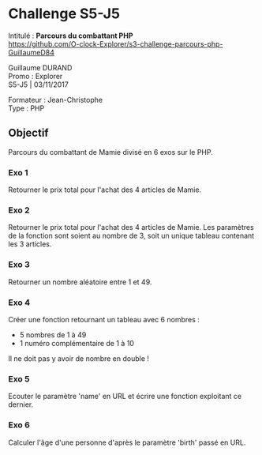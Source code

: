 # Challenge S5-J5
Intitulé : **Parcours du combattant PHP**  
https://github.com/O-clock-Explorer/s3-challenge-parcours-php-GuillaumeD84

Guillaume DURAND  
Promo : Explorer  
S5-J5 | 03/11/2017

Formateur : Jean-Christophe  
Type : PHP

## Objectif
Parcours du combattant de Mamie divisé en 6 exos sur le PHP.

### Exo 1
Retourner le prix total pour l'achat des 4 articles de Mamie.

### Exo 2
Retourner le prix total pour l'achat des 4 articles de Mamie. Les paramètres de la fonction sont soient au nombre de 3, soit un unique tableau contenant les 3 articles.

### Exo 3
Retourner un nombre aléatoire entre 1 et 49.

### Exo 4
Créer une fonction retournant un tableau avec 6 nombres :
* 5 nombres de 1 à 49
* 1 numéro complémentaire de 1 à 10

Il ne doit pas y avoir de nombre en double !

### Exo 5
Ecouter le paramètre 'name' en URL et écrire une fonction exploitant ce dernier.

### Exo 6
Calculer l'âge d'une personne d'après le paramètre 'birth' passé en URL.
